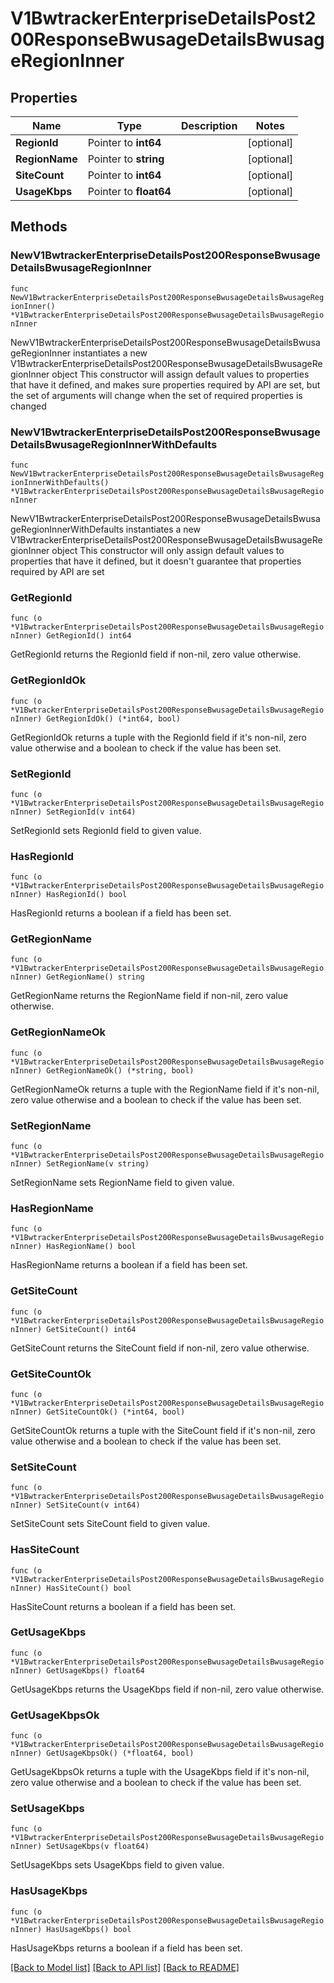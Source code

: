 # V1BwtrackerEnterpriseDetailsPost200ResponseBwusageDetailsBwusageRegionInner

## Properties

Name | Type | Description | Notes
------------ | ------------- | ------------- | -------------
**RegionId** | Pointer to **int64** |  | [optional] 
**RegionName** | Pointer to **string** |  | [optional] 
**SiteCount** | Pointer to **int64** |  | [optional] 
**UsageKbps** | Pointer to **float64** |  | [optional] 

## Methods

### NewV1BwtrackerEnterpriseDetailsPost200ResponseBwusageDetailsBwusageRegionInner

`func NewV1BwtrackerEnterpriseDetailsPost200ResponseBwusageDetailsBwusageRegionInner() *V1BwtrackerEnterpriseDetailsPost200ResponseBwusageDetailsBwusageRegionInner`

NewV1BwtrackerEnterpriseDetailsPost200ResponseBwusageDetailsBwusageRegionInner instantiates a new V1BwtrackerEnterpriseDetailsPost200ResponseBwusageDetailsBwusageRegionInner object
This constructor will assign default values to properties that have it defined,
and makes sure properties required by API are set, but the set of arguments
will change when the set of required properties is changed

### NewV1BwtrackerEnterpriseDetailsPost200ResponseBwusageDetailsBwusageRegionInnerWithDefaults

`func NewV1BwtrackerEnterpriseDetailsPost200ResponseBwusageDetailsBwusageRegionInnerWithDefaults() *V1BwtrackerEnterpriseDetailsPost200ResponseBwusageDetailsBwusageRegionInner`

NewV1BwtrackerEnterpriseDetailsPost200ResponseBwusageDetailsBwusageRegionInnerWithDefaults instantiates a new V1BwtrackerEnterpriseDetailsPost200ResponseBwusageDetailsBwusageRegionInner object
This constructor will only assign default values to properties that have it defined,
but it doesn't guarantee that properties required by API are set

### GetRegionId

`func (o *V1BwtrackerEnterpriseDetailsPost200ResponseBwusageDetailsBwusageRegionInner) GetRegionId() int64`

GetRegionId returns the RegionId field if non-nil, zero value otherwise.

### GetRegionIdOk

`func (o *V1BwtrackerEnterpriseDetailsPost200ResponseBwusageDetailsBwusageRegionInner) GetRegionIdOk() (*int64, bool)`

GetRegionIdOk returns a tuple with the RegionId field if it's non-nil, zero value otherwise
and a boolean to check if the value has been set.

### SetRegionId

`func (o *V1BwtrackerEnterpriseDetailsPost200ResponseBwusageDetailsBwusageRegionInner) SetRegionId(v int64)`

SetRegionId sets RegionId field to given value.

### HasRegionId

`func (o *V1BwtrackerEnterpriseDetailsPost200ResponseBwusageDetailsBwusageRegionInner) HasRegionId() bool`

HasRegionId returns a boolean if a field has been set.

### GetRegionName

`func (o *V1BwtrackerEnterpriseDetailsPost200ResponseBwusageDetailsBwusageRegionInner) GetRegionName() string`

GetRegionName returns the RegionName field if non-nil, zero value otherwise.

### GetRegionNameOk

`func (o *V1BwtrackerEnterpriseDetailsPost200ResponseBwusageDetailsBwusageRegionInner) GetRegionNameOk() (*string, bool)`

GetRegionNameOk returns a tuple with the RegionName field if it's non-nil, zero value otherwise
and a boolean to check if the value has been set.

### SetRegionName

`func (o *V1BwtrackerEnterpriseDetailsPost200ResponseBwusageDetailsBwusageRegionInner) SetRegionName(v string)`

SetRegionName sets RegionName field to given value.

### HasRegionName

`func (o *V1BwtrackerEnterpriseDetailsPost200ResponseBwusageDetailsBwusageRegionInner) HasRegionName() bool`

HasRegionName returns a boolean if a field has been set.

### GetSiteCount

`func (o *V1BwtrackerEnterpriseDetailsPost200ResponseBwusageDetailsBwusageRegionInner) GetSiteCount() int64`

GetSiteCount returns the SiteCount field if non-nil, zero value otherwise.

### GetSiteCountOk

`func (o *V1BwtrackerEnterpriseDetailsPost200ResponseBwusageDetailsBwusageRegionInner) GetSiteCountOk() (*int64, bool)`

GetSiteCountOk returns a tuple with the SiteCount field if it's non-nil, zero value otherwise
and a boolean to check if the value has been set.

### SetSiteCount

`func (o *V1BwtrackerEnterpriseDetailsPost200ResponseBwusageDetailsBwusageRegionInner) SetSiteCount(v int64)`

SetSiteCount sets SiteCount field to given value.

### HasSiteCount

`func (o *V1BwtrackerEnterpriseDetailsPost200ResponseBwusageDetailsBwusageRegionInner) HasSiteCount() bool`

HasSiteCount returns a boolean if a field has been set.

### GetUsageKbps

`func (o *V1BwtrackerEnterpriseDetailsPost200ResponseBwusageDetailsBwusageRegionInner) GetUsageKbps() float64`

GetUsageKbps returns the UsageKbps field if non-nil, zero value otherwise.

### GetUsageKbpsOk

`func (o *V1BwtrackerEnterpriseDetailsPost200ResponseBwusageDetailsBwusageRegionInner) GetUsageKbpsOk() (*float64, bool)`

GetUsageKbpsOk returns a tuple with the UsageKbps field if it's non-nil, zero value otherwise
and a boolean to check if the value has been set.

### SetUsageKbps

`func (o *V1BwtrackerEnterpriseDetailsPost200ResponseBwusageDetailsBwusageRegionInner) SetUsageKbps(v float64)`

SetUsageKbps sets UsageKbps field to given value.

### HasUsageKbps

`func (o *V1BwtrackerEnterpriseDetailsPost200ResponseBwusageDetailsBwusageRegionInner) HasUsageKbps() bool`

HasUsageKbps returns a boolean if a field has been set.


[[Back to Model list]](../README.md#documentation-for-models) [[Back to API list]](../README.md#documentation-for-api-endpoints) [[Back to README]](../README.md)


